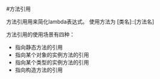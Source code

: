 #方法引用

方法引用用来简化lambda表达式。 使用方法为 [类名]::[方法名]

方法引用的使用场景有四种：
* 指向静态方法的引用
* 指向某个对象的实例方法的引用
* 指向某个类型的实例方法的引用
* 指向构造方法的引用